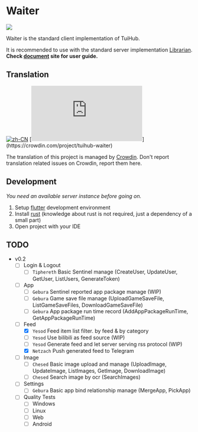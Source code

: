 # Waiter

[![](https://img.shields.io/github/v/release/tuihub/waiter.svg)](https://github.com/tuihub/waiter/releases/latest)

Waiter is the standard client implementation of TuiHub.  

It is recommended to use with the standard server implementation [Librarian](https://github.com/tuihub/librarian). **Check [document](https://docs.tuihub.org) site for user guide.**

## Translation

[![zh-CN](https://img.shields.io/badge/zh--CN-source-blue?logo=crowdin)](https://crowdin.com/project/tuihub-waiter)
[![en translation](https://img.shields.io/badge/dynamic/json?color=blue&label=en&style=flat&logo=crowdin&query=%24.progress[?(@.data.languageId==%27en%27)].data.translationProgress&url=https%3A%2F%2Fbadges.awesome-crowdin.com%2Fstats-16204710-643430-update.json)](https://crowdin.com/project/tuihub-waiter)

The translation of this project is managed by [Crowdin](https://crowdin.com/project/tuihub-waiter). Don't report translation related issues on Crowdin, report them here.

## Development

*You need an available server instance before going on.*

1. Setup [flutter](https://docs.flutter.dev/get-started/install) development environment
2. Install [rust](https://www.rust-lang.org/tools/install) (knowledge about rust is not required, just a dependency of a small part)
3. Open project with your IDE

## TODO

- v0.2
  - [ ] Login & Logout
    - [ ] `Tiphereth` Basic Sentinel manage (CreateUser, UpdateUser, GetUser, ListUsers, GenerateToken)
  - [ ] App
    - [ ] `Gebura` Sentinel reported app package manage (WIP)
    - [ ] `Gebura` Game save file manage (UploadGameSaveFile, ListGameSaveFiles, DownloadGameSaveFile)
    - [ ] `Gebura` App package run time record (AddAppPackageRunTime, GetAppPackageRunTime)
  - [ ] Feed
    - [x] `Yesod` Feed item list filter. by feed & by category
    - [ ] `Yesod` Use bilibili as feed source (WIP)
    - [ ] `Yesod` Generate feed and let server serving rss protocol (WIP)
    - [x] `Netzach` Push generated feed to Telegram
  - [ ] Image
    - [ ] `Chesed` Basic image upload and manage (UploadImage, UpdateImage, ListImages, GetImage, DownloadImage)
    - [ ] `Chesed` Search image by ocr (SearchImages)
  - [ ] Settings
    - [ ] `Gebura` Basic app bind relationship manage (MergeApp, PickApp)
  - [ ] Quality Tests
    - [ ] Windows
    - [ ] Linux
    - [ ] Web
    - [ ] Android